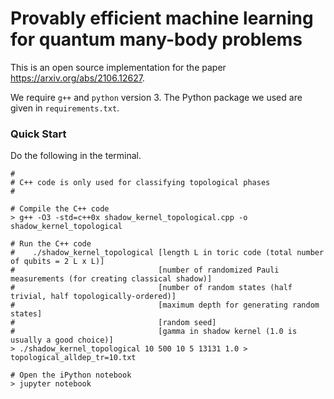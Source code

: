 # Provably efficient machine learning for quantum many-body problems

This is an open source implementation for the paper https://arxiv.org/abs/2106.12627.

We require `g++` and `python` version 3. The Python package we used are given in `requirements.txt`.

### Quick Start

Do the following in the terminal.

```shell
#
# C++ code is only used for classifying topological phases
#

# Compile the C++ code
> g++ -O3 -std=c++0x shadow_kernel_topological.cpp -o shadow_kernel_topological

# Run the C++ code
#    ./shadow_kernel_topological [length L in toric code (total number of qubits = 2 L x L)]
#                                [number of randomized Pauli measurements (for creating classical shadow)]
#                                [number of random states (half trivial, half topologically-ordered)]
#                                [maximum depth for generating random states]
#                                [random seed]
#                                [gamma in shadow kernel (1.0 is usually a good choice)]
> ./shadow_kernel_topological 10 500 10 5 13131 1.0 > topological_alldep_tr=10.txt

# Open the iPython notebook
> jupyter notebook
```
